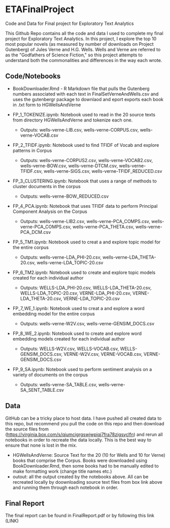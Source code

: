 # ETAFinalProject
Code and Data for Final project for Exploratory Text Analytics

This Github Repo contains all the code and data I used to complete my final project for Exploratory Text Analytics. In this project, I explore the top 10 most popular novels (as measured by number of downloads on Project Gutenberg) of Jules Verne and H.G. Wells. Wells and Verne are referred to as the "Godfathers of Science Fiction," so this project attempts to understand both the commonalities and differences in the way each wrote. 

## Code/Notebooks

* BookDownloader.Rmd - R Markdown file that pulls the Gutenberg numbers associated with each text in FinalSetVerneAndWells.csv and uses the gutenbergr package to downlaod and eport exports each book in .txt form to HGWellsAndVerne

* FP_1_TOKENIZE.ipynb: Notebook used to read in the 20 source texts from directory HGWellsAndVerne and tokenize each one. 
  * Outputs: wells-verne-LIB.csv, wells-verne-CORPUS.csv, wells-verne-VOCAB.csv
* FP_2_TFIDF.ipynb: Notebook used to find TFIDF of Vocab and explore patterns in Corpus
  * Outputs: wells-verne-CORPUS2.csv, wells-verne-VOCAB2.csv, wells-verne-BOW.csv, wells-verne-DTCM.csv, wells-verne-TFIDF.csv, wells-verne-SIGS.csv, wells-verne-TFIDF_REDUCED.csv
* FP_3_CLUSTERING.ipynb: Notebook that uses a range of methods to cluster documents in the corpus
  * Outputs: wells-verne-BOW_REDUCED.csv
* FP_4_PCA.ipynb: Notebook that uses TFIDF data to perform Principal Component Analysis on the Corpus
  * Outputs: wells-verne-LIB2.csv, wells-verne-PCA_COMPS.csv, wells-verne-PCA_COMPS.csv, wells-verne-PCA_THETA.csv, wells-verne-PCA_DCM.csv
* FP_5_TM1.ipynb: Notebook used to creat a and explore topic model for the entire corpus
  * Outputs: wells-verne-LDA_PHI-20.csv, wells-verne-LDA_THETA-20.csv, wells-verne-LDA_TOPIC-20.csv
* FP_6_TM2.ipynb: Notebook used to create and explore topic models created for each individual author
  * Outputs: WELLS-LDA_PHI-20.csv, WELLS-LDA_THETA-20.csv, WELLS-LDA_TOPIC-20.csv, VERNE-LDA_PHI-20.csv, VERNE-LDA_THETA-20.csv, VERNE-LDA_TOPIC-20.csv 
* FP_7_WE_1.ipynb: Notebook used to creat a and explore a word embedding model for the entire corpus
  * Outputs: wells-verne-W2V.csv, wells-verne-GENSIM_DOCS.csv
* FP_8_WE_2.ipynb: Notebook used to create and explore word embedding models created for each individual author
  * Outputs: WELLS-W2V.csv, WELLS-VOCAB.csv, WELLS-GENSIM_DOCS.csv, VERNE-W2V.csv, VERNE-VOCAB.csv, VERNE-GENSIM_DOCS.csv
* FP_9_SA.ipynb: Notebook used to perform sentiment analysis on a variety of documents on the corpus
  * Outputs: wells-verne-SA_TABLE.csv, wells-verne-SA_SENT_TABLE.csv

## Data

GitHub can be a tricky place to host data. I have pushed all created data to this repo, but recommend you pull the code on this repo and then download the source files from (https://virginia.box.com/s/qjumcigrgswjwpiqj7fra78zigsyclfn) and rerun all notebooks in order to recreate the data locally. This is the best way to ensure that none is lost in the mix. 

* HGWellsAndVerne: Source Text for the 20 (10 for Wells and 10 for Verne) books that comprise the Corpus. Books were downloaded using BookDownloader.Rmd, then some books had to be manually edited to make formatting work (change title names etc.) 
* outout: all the output created by the notebooks above. All can be recreated locally by doownloading source text files from box link above and running them through each notebook in order. 

## Final Report

The final report can be found in FinalReport.pdf or by following this link (LINK)
